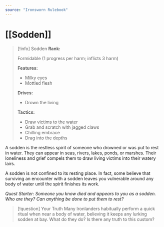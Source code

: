 ```yaml
---
source: "Ironsworn Rulebook"
---
```

# [[Sodden]]

> [!info] Sodden
> **Rank:**
> 
> Formidable (1 progress per harm; inflicts 3 harm)
> 
> **Features:**
> 
> - Milky eyes
> - Mottled flesh
> 
> **Drives:**
> 
> - Drown the living
> 
> **Tactics:**
> 
> - Draw victims to the water
> - Grab and scratch with jagged claws
> - Chilling embrace
> - Drag into the depths


A sodden is the restless spirit of someone who drowned or was put to rest in water. They can appear in seas, rivers, lakes, ponds, or marshes. Their loneliness and grief compels them to draw living victims into their watery lairs.

A sodden is not confined to its resting place. In fact, some believe that surviving an encounter with a sodden leaves you vulnerable around any body of water until the spirit finishes its work.

_Quest Starter: Someone you know died and appears to you as a sodden. Who are they? Can anything be done to put them to rest?_

> [!question] Your Truth
> Many Ironlanders habitually perform a quick ritual when near a body of water, believing it keeps any lurking sodden at bay. What do they do? Is there any truth to this custom?
